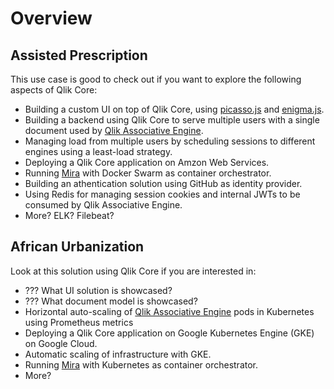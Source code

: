 # Overview

## Assisted Prescription

This use case is good to check out if you want to explore the following aspects of Qlik Core:

* Building a custom UI on top of Qlik Core, using [picasso.js](https://github.com/qlik-oss/picasso.js) and
  [enigma.js](https://github.com/qlik-oss/enigma.js).
* Building a backend using Qlik Core to serve multiple users with a single document used by
  [Qlik Associative Engine](../services/qix-engine/introduction.md).
* Managing load from multiple users by scheduling sessions to different engines using a least-load strategy.
* Deploying a Qlik Core application on Amzon Web Services.
* Running [Mira](../services/mira.md) with Docker Swarm as container orchestrator.
* Building an athentication solution using GitHub as identity provider.
* Using Redis for managing session cookies and internal JWTs to be consumed by Qlik Associative Engine.
* More? ELK? Filebeat?

<!--
More info on the Assisted Prescriptions use case can be found [here](./assisted-prescriptions.md).
-->

## African Urbanization

Look at this solution using Qlik Core if you are interested in:

* ??? What UI solution is showcased?
* ??? What document model is showcased?
* Horizontal auto-scaling of [Qlik Associative Engine](../services/qix-engine/introduction.md) pods in Kubernetes using
  Prometheus metrics
* Deploying a Qlik Core application on Google Kubernetes Engine (GKE) on Google Cloud.
* Automatic scaling of infrastructure with GKE.
* Running [Mira](../services/mira.md) with Kubernetes as container orchestrator.
* More?

<!--
More info on the African Urbanization use case can be found [here](./african-urbanization.md).
-->
